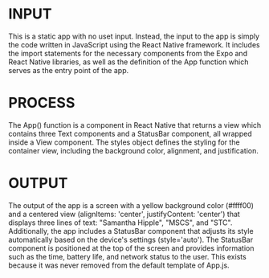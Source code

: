 # INPUT
This is a static app with no uset input. Instead, the input to the app is simply the code written in JavaScript using the React Native framework. It includes the import statements for the necessary components from the Expo and React Native libraries, as well as the definition of the App function which serves as the entry point of the app.

# PROCESS
The App() function is a component in React Native that returns a view which contains three Text components and a StatusBar component, all wrapped inside a View component. The styles object defines the styling for the container view, including the background color, alignment, and justification.

# OUTPUT
The output of the app is a screen with a yellow background color (#ffff00) and a centered view (alignItems: 'center', justifyContent: 'center') that displays three lines of text: "Samantha Hipple", "MSCS", and "STC". Additionally, the app includes a StatusBar component that adjusts its style automatically based on the device's settings (style='auto'). The StatusBar component is positioned at the top of the screen and provides information such as the time, battery life, and network status to the user. This exists because it was never removed from the default template of App.js. 